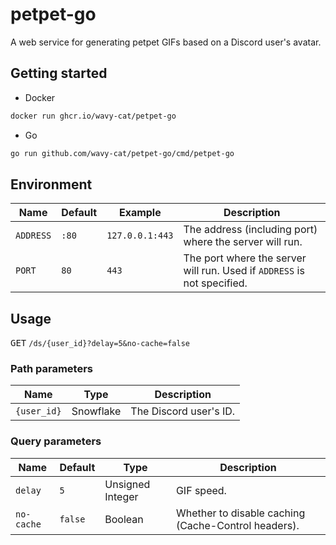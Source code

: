 # petpet-go

A web service for generating petpet GIFs based on a Discord user's avatar.

## Getting started

* Docker

```bash
docker run ghcr.io/wavy-cat/petpet-go
```

* Go

```bash
go run github.com/wavy-cat/petpet-go/cmd/petpet-go
```

## Environment

| Name      | Default | Example         | Description                                                             |
|-----------|---------|-----------------|-------------------------------------------------------------------------|
| `ADDRESS` | `:80`   | `127.0.0.1:443` | The address (including port) where the server will run.                 |
| `PORT`    | `80`    | `443`           | The port where the server will run. Used if `ADDRESS` is not specified. |

## Usage

<kbd>GET</kbd> `/ds/{user_id}?delay=5&no-cache=false`

### Path parameters

| Name        | Type      | Description            |
|-------------|-----------|------------------------|
| `{user_id}` | Snowflake | The Discord user's ID. |             

### Query parameters

| Name       | Default | Type             | Description                                         |
|------------|---------|------------------|-----------------------------------------------------|
| `delay`    | `5`     | Unsigned Integer | GIF speed.                                          |
| `no-cache` | `false` | Boolean          | Whether to disable caching (Cache-Control headers). |  
